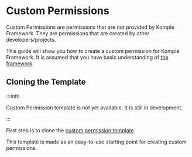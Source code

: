 # Custom Permissions

Custom Permissions are permissions that are not provided by Komple Framework. They are permissions that are created by other developers/projects.

This guide will show you how to create a custom permission for Komple Framework. It is assumed that you have basic understanding of [the framework](/docs/komple-framework/overview.md).

## Cloning the Template

:::info

Custom Permission template is not yet available. It is still in development.

:::

First step is to clone the [custom permission template](https://github.com/KompleTeam/komple-framework).

This template is made as an easy-to-use starting point for creating custom permissions.

<!-- ```bash
git clone https://github.com/KompleTeam/komple-framework
cd komple-framework
``` -->
